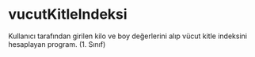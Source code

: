 # vucutKitleIndeksi
Kullanıcı tarafından girilen kilo ve boy değerlerini alıp vücut kitle indeksini hesaplayan program. (1. Sınıf)
